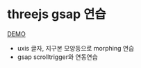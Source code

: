 # threejs gsap 연습

[DEMO](https://uxis-morph-test.netlify.app)   

- uxis 글자, 지구본 모양등으로 morphing 연습
- gsap scrolltrigger와 연동연습
